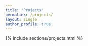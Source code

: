 ```yaml
---
title: "Projects"
permalink: /projects/
layout: single
author_profile: true 
---
```

{% include sections/projects.html %}
